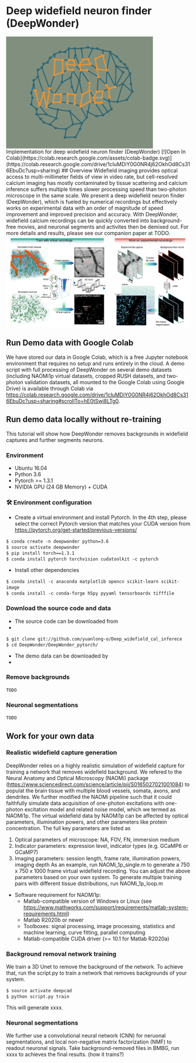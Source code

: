 # Deep widefield neuron finder (DeepWonder)
<img src="img/deepwonder_logo.png" width="400" align="center">
Implementation for deep widefield neuron finder (DeepWonder)
[![Open In Colab](https://colab.research.google.com/assets/colab-badge.svg)](https://colab.research.google.com/drive/1cluMDiY0G0NR4j62OkhOd8Cs316EbuDc?usp=sharing)
## Overview
Widefield imaging provides optical access to multi-millimeter fields of view in video rate, but cell-resolved calcium imaging has mostly contaminated by tissue scattering and calcium inference suffers multiple times slower processing speed than two-photon microscope in the same scale. We present a deep widefield neuron finder (DeepWonder), which is fueled by numerical recordings but effectively works on experimental data with an order of magnitude of speed improvement and improved precision and accuracy. With DeepWonder, widefield calcium recordings can be quickly converted into background-free movies, and neuronal segments and activites then be demixed out. For more details and results, please see our companion paper at TODO.

<img src="img/Workflow.png" width="600" align="center">

## Run Demo data with Google Colab
We have stored our data in Google Colab, which is a free Jupyter notebook environment that requires no setup and runs entirely in the cloud. A demo script with full processing of DeepWonder on several demo datasets (including NAOMi1p virtual datasets, cropped RUSH datasets, and two-photon validation datasets, all mounted to the Google Colab using Google Drive) is available through Colab via https://colab.research.google.com/drive/1cluMDiY0G0NR4j62OkhOd8Cs316EbuDc?usp=sharing#scrollTo=hE0tSwj8LTg0. 


## Run demo data locally without re-training
This tutorial will show how DeepWonder removes backgrounds in  widefield captures and further segments neurons.
### Environment 
* Ubuntu 16.04 
* Python 3.6
* Pytorch >= 1.3.1
* NVIDIA GPU (24 GB Memory) + CUDA

### 🛠 Environment configuration
* Create a virtual environment and install Pytorch. In the 4th step, please select the correct Pytorch version that matches your CUDA version from https://pytorch.org/get-started/previous-versions/
```
$ conda create -n deepwonder python=3.6
$ source activate deepwonder
$ pip install torch==1.3.1
$ conda install pytorch torchvision cudatoolkit -c pytorch 
```

* Install other dependencies

```
$ conda install -c anaconda matplotlib opencv scikit-learn scikit-image
$ conda install -c conda-forge h5py pyyaml tensorboardx tifffile
```
### Download the source code and data
* The source code can be downloaded from 
* 
```
$ git clone git://github.com/yuanlong-o/Deep_widefield_cal_inferece
$ cd DeepWonder/DeepWonder_pytorch/
```

* The demo data can be downloaded by
* 
### Remove backgrounds
```
TODO
```

### Neuronal segmentations
```
TODO
```


## Work for your own data
### Realistic widefield capture generation
DeepWonder relies on a highly realistic simulation of widefield capture for training a network that removes widefield background. We refered to the Neural Anatomy and Optical Microscopy (NAOMi) package (https://www.sciencedirect.com/science/article/pii/S0165027021001084) to populat the brain tissue with multiple blood vessels, somata, axons, and dendrites. We further modified the NAOMi pipeline such that it could faithfully simulate data acquisition of one-photon excitations with one-photon excitation model and related noise model, which we termed as NAOMi1p. The virtual widefield data by NAOMi1p can be affected by optical parameters, illumination powers, and other parameters like protein concentration. The full key parameters are listed as
1. Optical parameters of microscope: NA, FOV, FN, immersion medium
2. Indicator parameters: expression level, indicator types (e.g. GCaMP6 or GCaMP7)
3. Imaging parameters: session length, frame rate, illumination powers, imaging depth 
As an example, run NAOMi_1p_single.m to generate a 750 x 750 x 1000 frame virtual widefield recording. You can adjust the above parameters based on your own system. To generate multiple training pairs with different tissue distributions, run NAOMi_1p_loop.m

* Software requirement for NAOMi1p:
  * Matlab-compatible version of Windows or Linux (see https://www.mathworks.com/support/requirements/matlab-system-requirements.html)
  * Matlab R2020b or newer
  * Toolboxes: signal processing, image processing, statistics and machine learning, curve fitting, parallel computing
  * Matlab-compatible CUDA driver (>= 10.1 for Matlab R2020a)

### Background removal network training
We train a 3D Unet to remove the background of the network. To achieve that, run the script.py to train a network that removes backgrounds of your system.
```
$ source activate deepcad
$ python script.py train
```
This will generate xxxx.

### Neuronal segmentations
We further use a convolutional neural network (CNN) for neruonal segmentations, and local non-negative matrix factorization (NMF) to readout neuronal signals. Take background-removed files in BMBG, run xxxx to achieves the final results.
(how it trains?)




